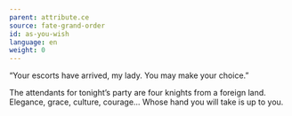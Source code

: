 ```yaml
---
parent: attribute.ce
source: fate-grand-order
id: as-you-wish
language: en
weight: 0
---
```


“Your escorts have arrived, my lady. You may make your choice.”

The attendants for tonight’s party are four knights from a foreign land.
Elegance, grace, culture, courage… Whose hand you will take is up to you.
